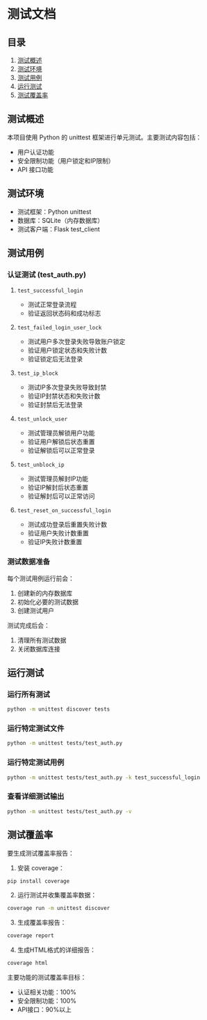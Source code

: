 # 测试文档

## 目录

1. [测试概述](#测试概述)
2. [测试环境](#测试环境)
3. [测试用例](#测试用例)
4. [运行测试](#运行测试)
5. [测试覆盖率](#测试覆盖率)

## 测试概述

本项目使用 Python 的 unittest 框架进行单元测试。主要测试内容包括：
- 用户认证功能
- 安全限制功能（用户锁定和IP限制）
- API 接口功能

## 测试环境

- 测试框架：Python unittest
- 数据库：SQLite（内存数据库）
- 测试客户端：Flask test_client

## 测试用例

### 认证测试 (test_auth.py)

1. `test_successful_login`
   - 测试正常登录流程
   - 验证返回状态码和成功标志

2. `test_failed_login_user_lock`
   - 测试用户多次登录失败导致账户锁定
   - 验证用户锁定状态和失败计数
   - 验证锁定后无法登录

3. `test_ip_block`
   - 测试IP多次登录失败导致封禁
   - 验证IP封禁状态和失败计数
   - 验证封禁后无法登录

4. `test_unlock_user`
   - 测试管理员解锁用户功能
   - 验证用户解锁后状态重置
   - 验证解锁后可以正常登录

5. `test_unblock_ip`
   - 测试管理员解封IP功能
   - 验证IP解封后状态重置
   - 验证解封后可以正常访问

6. `test_reset_on_successful_login`
   - 测试成功登录后重置失败计数
   - 验证用户失败计数重置
   - 验证IP失败计数重置

### 测试数据准备

每个测试用例运行前会：
1. 创建新的内存数据库
2. 初始化必要的测试数据
3. 创建测试用户

测试完成后会：
1. 清理所有测试数据
2. 关闭数据库连接

## 运行测试

### 运行所有测试

```bash
python -m unittest discover tests
```

### 运行特定测试文件

```bash
python -m unittest tests/test_auth.py
```

### 运行特定测试用例

```bash
python -m unittest tests/test_auth.py -k test_successful_login
```

### 查看详细测试输出

```bash
python -m unittest tests/test_auth.py -v
```

## 测试覆盖率

要生成测试覆盖率报告：

1. 安装 coverage：
```bash
pip install coverage
```

2. 运行测试并收集覆盖率数据：
```bash
coverage run -m unittest discover
```

3. 生成覆盖率报告：
```bash
coverage report
```

4. 生成HTML格式的详细报告：
```bash
coverage html
```

主要功能的测试覆盖率目标：
- 认证相关功能：100%
- 安全限制功能：100%
- API接口：90%以上 